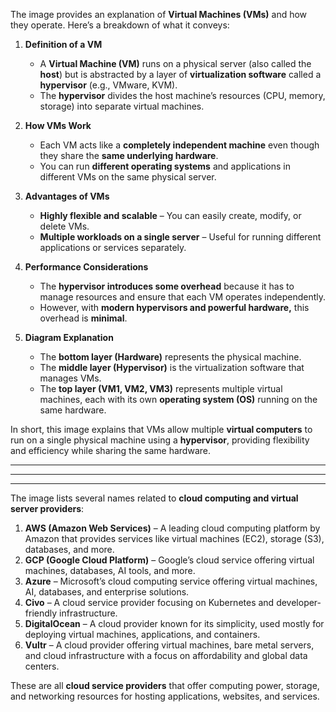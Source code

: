 The image provides an explanation of **Virtual Machines (VMs)** and how they operate. Here’s a breakdown of what it conveys:

1. **Definition of a VM**  
   - A **Virtual Machine (VM)** runs on a physical server (also called the **host**) but is abstracted by a layer of **virtualization software** called a **hypervisor** (e.g., VMware, KVM).
   - The **hypervisor** divides the host machine’s resources (CPU, memory, storage) into separate virtual machines.

2. **How VMs Work**  
   - Each VM acts like a **completely independent machine** even though they share the **same underlying hardware**.
   - You can run **different operating systems** and applications in different VMs on the same physical server.

3. **Advantages of VMs**  
   - **Highly flexible and scalable** – You can easily create, modify, or delete VMs.
   - **Multiple workloads on a single server** – Useful for running different applications or services separately.

4. **Performance Considerations**  
   - The **hypervisor introduces some overhead** because it has to manage resources and ensure that each VM operates independently.
   - However, with **modern hypervisors and powerful hardware,** this overhead is **minimal**.

5. **Diagram Explanation**  
   - The **bottom layer (Hardware)** represents the physical machine.  
   - The **middle layer (Hypervisor)** is the virtualization software that manages VMs.  
   - The **top layer (VM1, VM2, VM3)** represents multiple virtual machines, each with its own **operating system (OS)** running on the same hardware.

In short, this image explains that VMs allow multiple **virtual computers** to run on a single physical machine using a **hypervisor**, providing flexibility and efficiency while sharing the same hardware.


---
---
---

The image lists several names related to **cloud computing and virtual server providers**:

1. **AWS (Amazon Web Services)** – A leading cloud computing platform by Amazon that provides services like virtual machines (EC2), storage (S3), databases, and more.  
2. **GCP (Google Cloud Platform)** – Google’s cloud service offering virtual machines, databases, AI tools, and more.  
3. **Azure** – Microsoft’s cloud computing service offering virtual machines, AI, databases, and enterprise solutions.  
4. **Civo** – A cloud service provider focusing on Kubernetes and developer-friendly infrastructure.  
5. **DigitalOcean** – A cloud provider known for its simplicity, used mostly for deploying virtual machines, applications, and containers.  
6. **Vultr** – A cloud provider offering virtual machines, bare metal servers, and cloud infrastructure with a focus on affordability and global data centers.  

These are all **cloud service providers** that offer computing power, storage, and networking resources for hosting applications, websites, and services.